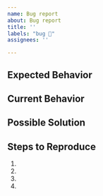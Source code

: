 ```yaml
---
name: Bug report
about: Bug report
title: ''
labels: "bug 🐛"
assignees: ''

---
```


<!--- Provide a general summary of the issue in the Title above -->

<!--- Craft minimal bug reports: https://matthewrocklin.com/blog/work/2018/02/28/minimal-bug-reports#use-syntax-highlighting -->
<!--- 1. Don't post real data -->
<!--- 2. Make the toy data as small as possible -->
<!--- 3. Remove unnecessary steps -->
<!--- 4. Format code using backticks `like this` -->
<!--- 5. Provide complete error messages (tracebacks) -->

## Expected Behavior
<!--- Tell us what should happen -->

## Current Behavior
<!--- Tell us what happens instead of the expected behavior -->
<!--- Copy and paste the complete error or warning here -->

## Possible Solution
<!--- Not obligatory, but suggest a fix/reason for the bug, -->

## Steps to Reproduce
<!--- Provide a link to a live example, or an unambiguous set of steps to -->
<!--- reproduce this bug. Include code to reproduce, if relevant. -->
1.
2.
3.
4.
